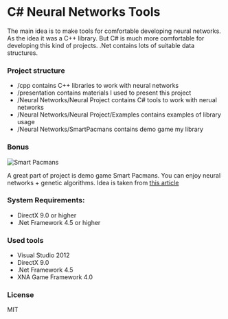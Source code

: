 # C# Neural Networks Tools
The main idea is to make tools for comfortable developing neural networks. As the idea it was a C++ library. But C# is much more comfortable for developing this kind of projects. .Net contains lots of suitable data structures. 

### Project structure
* /cpp contains C++ libraries to work with neural networks
* /presentation contains materials I used to present this project
* /Neural Networks/Neural Project contains C# tools to work with nerual networks
* /Neural Networks/Neural Project/Examples contains examples of library usage
* /Neural Networks/SmartPacmans contains demo game my library

### Bonus
![Smart Pacmans](https://github.com/lionell/lionell.github.io/blob/master/images/pic03.jpg "Demo game")

A great part of project is demo game Smart Pacmans. You can enjoy neural networks + genetic algorithms. Idea is taken from [this article](http://habrahabr.ru/post/168067)

### System Requirements:
* DirectX 9.0 or higher
* .Net Framework 4.5 or higher

### Used tools
* Visual Studio 2012
* DirectX 9.0
* .Net Framework 4.5
* XNA Game Framework 4.0

### License
MIT